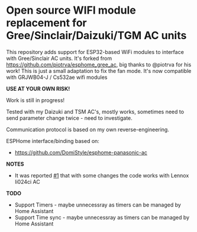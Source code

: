 # Open source WIFI module replacement for Gree/Sinclair/Daizuki/TGM AC units
This repository adds support for ESP32-based WiFi modules to interface with Gree/Sinclair AC units.
It's forked from https://github.com/piotrva/esphome_gree_ac, big thanks to @piotrva for his work!
This is just a small adaptation to fix the fan mode. It's now compatible with GRJWB04-J / Cs532ae wifi modules

**USE AT YOUR OWN RISK!**

Work is still in progress!

Tested with my Daizuki and TSM AC's, mostly works, sometimes need to send parameter change twice - need to investigate.

Communication protocol is based on my own reverse-engineering.

ESPHome interface/binding based on:
* https://github.com/DomiStyle/esphome-panasonic-ac

**NOTES**
* It was reported [#1](https://github.com/piotrva/esphome_gree_ac/issues/1) that with some changes the code works with Lennox li024ci AC

**TODO**
* Support Timers - maybe unnecessray as timers can be managed by Home Assistant
* Support Time sync - maybe unnecessray as timers can be managed by Home Assistant
